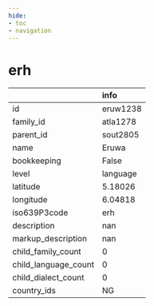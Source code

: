 ```yaml
---
hide:
- toc
- navigation
---
```

# erh
|                      | info     |
|:---------------------|:---------|
| id                   | eruw1238 |
| family_id            | atla1278 |
| parent_id            | sout2805 |
| name                 | Eruwa    |
| bookkeeping          | False    |
| level                | language |
| latitude             | 5.18026  |
| longitude            | 6.04818  |
| iso639P3code         | erh      |
| description          | nan      |
| markup_description   | nan      |
| child_family_count   | 0        |
| child_language_count | 0        |
| child_dialect_count  | 0        |
| country_ids          | NG       |